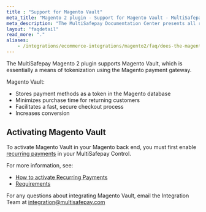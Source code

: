 ```yaml
---
title : "Support for Magento Vault"
meta_title: "Magento 2 plugin - Support for Magento Vault - MultiSafepay Docs"
meta_description: "The MultiSafepay Documentation Center presents all relevant information about our Plugins and API. You can also find support pages for payment methods, tools and general questions as well as the contact details of our Support and Integration Teams."
layout: "faqdetail"
read_more: "."
aliases:
    - /integrations/ecommerce-integrations/magento2/faq/does-the-magento-2-plugin-support-magento-vault/
---
```


The MultiSafepay Magento 2 plugin supports Magento Vault, which is essentially a means of tokenization using the Magento payment gateway.

Magento Vault:

- Stores payment methods as a token in the Magento database
- Minimizes purchase time for returning customers
- Facilitates a fast, secure checkout process
- Increases conversion

## Activating Magento Vault
To activate Magento Vault in your Magento back end, you must first enable [recurring payments](/tools/recurring-payments/) in your MultiSafepay Control. 

For more information, see:

- [How to activate Recurring Payments](/tools/recurring-payments/how-to-activate-recurring-payments/) 
- [Requirements](/tools/recurring-payments/what-is-recurring-payments/#3-requirements)

For any questions about integrating Magento Vault, email the Integration Team at <integration@multisafepay.com>
